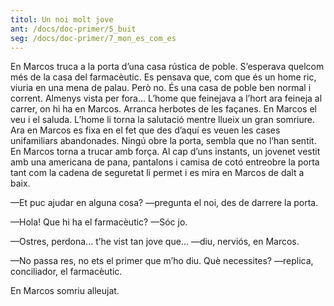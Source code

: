 ```yaml
---
titol: Un noi molt jove
ant: /docs/doc-primer/5_buit
seg: /docs/doc-primer/7_mon_es_com_es
---
```

En Marcos truca a la porta d’una casa rústica de poble. S’esperava quelcom més de la casa del farmacèutic. Es pensava que, com que és un home ric, viuria en una mena de palau. Però no. És una casa de poble ben normal i corrent. Almenys vista per fora… L’home que feinejava a l’hort ara feineja al carrer, on hi ha en Marcos. Arranca herbotes de les façanes. En Marcos el veu i el saluda. L’home li torna la salutació mentre llueix un gran somriure. Ara en Marcos es fixa en el fet que des d’aquí es veuen les cases unifamiliars abandonades. Ningú obre la porta, sembla que no l’han sentit. En Marcos torna a trucar amb força. Al cap d’uns instants, un jovenet vestit amb una americana de pana, pantalons i camisa de cotó entreobre la porta tant com la cadena de seguretat li permet i es mira en Marcos de dalt a baix. 

—Et puc ajudar en alguna cosa? —pregunta el noi, des de darrere la porta. 

—Hola! Que hi ha el farmacèutic? —Sóc jo.

—Ostres, perdona... t’he vist tan jove que... —diu, nerviós, en Marcos. 

—No passa res, no ets el primer que m’ho diu. Què necessites? —replica, conciliador, el farmacèutic.

En Marcos somriu alleujat.
